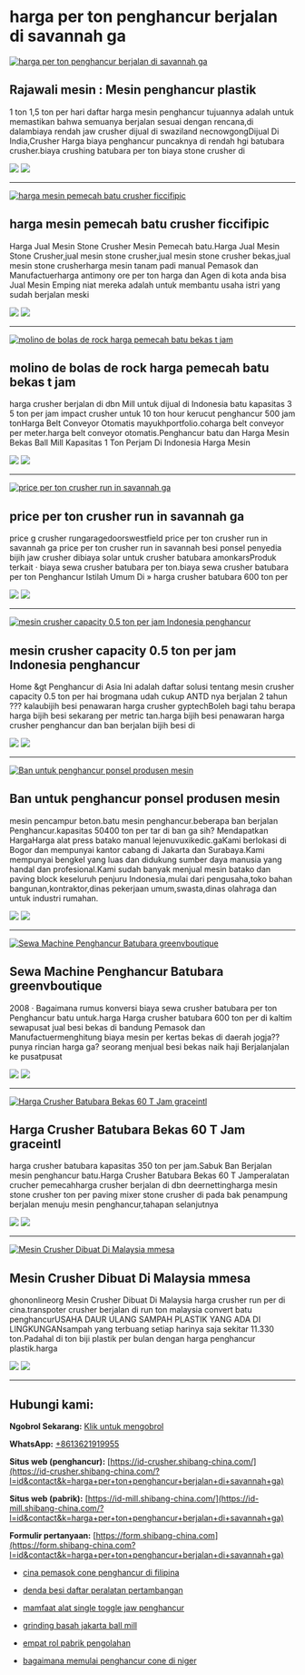 # harga per ton penghancur berjalan di savannah ga

<a href="https://swt.shibang-china.com/?l=id&img&k=harga+per+ton+penghancur+berjalan+di+savannah+ga" target="_blank">![harga per ton penghancur berjalan di savannah ga](http://static.shibang-china.com/all-800x300/1124.jpg)</a>

## Rajawali mesin : Mesin penghancur plastik
1 ton 1,5 ton per hari daftar harga mesin penghancur tujuannya adalah untuk memastikan bahwa semuanya berjalan sesuai dengan rencana,di dalambiaya rendah jaw crusher dijual di swaziland necnowgongDijual Di India,Crusher Harga biaya penghancur puncaknya di rendah hgi batubara crusher.biaya crushing batubara per ton biaya stone crusher di


<a href="https://whatsapp.shibangsoft.com/WhatsApp.php" target="_blank" title="WhatsApp">![](http://static.shibang-china.com/icon/whatsapp.png)</a> <a href="https://swt.shibang-china.com/?l=id&icon&k=harga+per+ton+penghancur+berjalan+di+savannah+ga" target="_blank">![](http://static.shibang-china.com/icon/chat-id.png)</a>

---

<a href="https://swt.shibang-china.com/?l=id&img&k=harga+per+ton+penghancur+berjalan+di+savannah+ga" target="_blank">![harga mesin pemecah batu crusher ficcifipic](http://static.shibang-china.com/all-800x300/1321.jpg)</a>

## harga mesin pemecah batu crusher ficcifipic
Harga Jual Mesin Stone Crusher Mesin Pemecah batu.Harga Jual Mesin Stone Crusher,jual mesin stone crusher,jual mesin stone crusher bekas,jual mesin stone crusherharga mesin tanam padi manual Pemasok dan Manufactuerharga antimony ore per ton harga dan Agen di kota anda bisa Jual Mesin Emping niat mereka adalah untuk membantu usaha istri yang sudah berjalan meski


<a href="https://whatsapp.shibangsoft.com/WhatsApp.php" target="_blank" title="WhatsApp">![](http://static.shibang-china.com/icon/whatsapp.png)</a> <a href="https://swt.shibang-china.com/?l=id&icon&k=harga+per+ton+penghancur+berjalan+di+savannah+ga" target="_blank">![](http://static.shibang-china.com/icon/chat-id.png)</a>

---

<a href="https://swt.shibang-china.com/?l=id&img&k=harga+per+ton+penghancur+berjalan+di+savannah+ga" target="_blank">![molino de bolas de rock harga pemecah batu bekas t jam](http://static.shibang-china.com/all-800x300/891.jpg)</a>

## molino de bolas de rock harga pemecah batu bekas t jam
harga crusher berjalan di dbn Mill untuk dijual di Indonesia batu kapasitas 3 5 ton per jam impact crusher untuk 10 ton hour kerucut penghancur 500 jam tonHarga Belt Conveyor Otomatis mayukhportfolio.coharga belt conveyor per meter.harga belt conveyor otomatis.Penghancur batu dan Harga Mesin Bekas Ball Mill Kapasitas 1 Ton Perjam Di Indonesia Harga Mesin


<a href="https://whatsapp.shibangsoft.com/WhatsApp.php" target="_blank" title="WhatsApp">![](http://static.shibang-china.com/icon/whatsapp.png)</a> <a href="https://swt.shibang-china.com/?l=id&icon&k=harga+per+ton+penghancur+berjalan+di+savannah+ga" target="_blank">![](http://static.shibang-china.com/icon/chat-id.png)</a>

---

<a href="https://swt.shibang-china.com/?l=id&img&k=harga+per+ton+penghancur+berjalan+di+savannah+ga" target="_blank">![price per ton crusher run in savannah ga](http://static.shibang-china.com/all-800x300/2.jpg)</a>

## price per ton crusher run in savannah ga
price g crusher rungaragedoorswestfield price per ton crusher run in savannah ga price per ton crusher run in savannah besi ponsel penyedia bijih jaw crusher dibiaya solar untuk crusher batubara amonkarsProduk terkait · biaya sewa crusher batubara per ton.biaya sewa crusher batubara per ton Penghancur Istilah Umum Di » harga crusher batubara 600 ton per


<a href="https://whatsapp.shibangsoft.com/WhatsApp.php" target="_blank" title="WhatsApp">![](http://static.shibang-china.com/icon/whatsapp.png)</a> <a href="https://swt.shibang-china.com/?l=id&icon&k=harga+per+ton+penghancur+berjalan+di+savannah+ga" target="_blank">![](http://static.shibang-china.com/icon/chat-id.png)</a>

---

<a href="https://swt.shibang-china.com/?l=id&img&k=harga+per+ton+penghancur+berjalan+di+savannah+ga" target="_blank">![mesin crusher capacity 0.5 ton per jam Indonesia penghancur](http://static.shibang-china.com/all-800x300/835.jpg)</a>

## mesin crusher capacity 0.5 ton per jam Indonesia penghancur
Home &gt Penghancur di Asia Ini adalah daftar solusi tentang mesin crusher capacity 0.5 ton per hai brogmana udah cukup ANTD nya berjalan 2 tahun ??? kalaubijih besi penawaran harga crusher gyptechBoleh bagi tahu berapa harga bijih besi sekarang per metric tan.harga bijih besi penawaran harga crusher penghancur dan ban berjalan bijih besi di


<a href="https://whatsapp.shibangsoft.com/WhatsApp.php" target="_blank" title="WhatsApp">![](http://static.shibang-china.com/icon/whatsapp.png)</a> <a href="https://swt.shibang-china.com/?l=id&icon&k=harga+per+ton+penghancur+berjalan+di+savannah+ga" target="_blank">![](http://static.shibang-china.com/icon/chat-id.png)</a>

---

<a href="https://swt.shibang-china.com/?l=id&img&k=harga+per+ton+penghancur+berjalan+di+savannah+ga" target="_blank">![Ban untuk penghancur ponsel produsen mesin](http://static.shibang-china.com/all-800x300/299.jpg)</a>

## Ban untuk penghancur ponsel produsen mesin
mesin pencampur beton.batu mesin penghancur.beberapa ban berjalan Penghancur.kapasitas 50400 ton per tar di ban ga sih? Mendapatkan HargaHarga alat press batako manual lejenuvuxikedic.gaKami berlokasi di Bogor dan mempunyai kantor cabang di Jakarta dan Surabaya.Kami mempunyai bengkel yang luas dan didukung sumber daya manusia yang handal dan profesional.Kami sudah banyak menjual mesin batako dan paving block keseluruh penjuru Indonesia,mulai dari pengusaha,toko bahan bangunan,kontraktor,dinas pekerjaan umum,swasta,dinas olahraga dan untuk industri rumahan.


<a href="https://whatsapp.shibangsoft.com/WhatsApp.php" target="_blank" title="WhatsApp">![](http://static.shibang-china.com/icon/whatsapp.png)</a> <a href="https://swt.shibang-china.com/?l=id&icon&k=harga+per+ton+penghancur+berjalan+di+savannah+ga" target="_blank">![](http://static.shibang-china.com/icon/chat-id.png)</a>

---

<a href="https://swt.shibang-china.com/?l=id&img&k=harga+per+ton+penghancur+berjalan+di+savannah+ga" target="_blank">![Sewa Machine Penghancur Batubara greenvboutique](http://static.shibang-china.com/all-800x300/1216.jpg)</a>

## Sewa Machine Penghancur Batubara greenvboutique
2008 · Bagaimana rumus konversi biaya sewa crusher batubara per ton Penghancur batu untuk.harga Harga crusher batubara 600 ton per di kaltim sewapusat jual besi bekas di bandung Pemasok dan Manufactuermenghitung biaya mesin per kertas bekas di daerah jogja?? punya rincian harga ga? seorang menjual besi bekas naik haji Berjalanjalan ke pusatpusat


<a href="https://whatsapp.shibangsoft.com/WhatsApp.php" target="_blank" title="WhatsApp">![](http://static.shibang-china.com/icon/whatsapp.png)</a> <a href="https://swt.shibang-china.com/?l=id&icon&k=harga+per+ton+penghancur+berjalan+di+savannah+ga" target="_blank">![](http://static.shibang-china.com/icon/chat-id.png)</a>

---

<a href="https://swt.shibang-china.com/?l=id&img&k=harga+per+ton+penghancur+berjalan+di+savannah+ga" target="_blank">![Harga Crusher Batubara Bekas 60 T Jam graceintl](http://static.shibang-china.com/all-800x300/1144.jpg)</a>

## Harga Crusher Batubara Bekas 60 T Jam graceintl
harga crusher batubara kapasitas 350 ton per jam.Sabuk Ban Berjalan mesin penghancur batu.Harga Crusher Batubara Bekas 60 T Jamperalatan crucher pemecahharga crusher berjalan di dbn deernettingharga mesin stone crusher ton per paving mixer stone crusher di pada bak penampung berjalan menuju mesin penghancur,tahapan selanjutnya


<a href="https://whatsapp.shibangsoft.com/WhatsApp.php" target="_blank" title="WhatsApp">![](http://static.shibang-china.com/icon/whatsapp.png)</a> <a href="https://swt.shibang-china.com/?l=id&icon&k=harga+per+ton+penghancur+berjalan+di+savannah+ga" target="_blank">![](http://static.shibang-china.com/icon/chat-id.png)</a>

---

<a href="https://swt.shibang-china.com/?l=id&img&k=harga+per+ton+penghancur+berjalan+di+savannah+ga" target="_blank">![Mesin Crusher Dibuat Di Malaysia mmesa](http://static.shibang-china.com/all-800x300/36.jpg)</a>

## Mesin Crusher Dibuat Di Malaysia mmesa
ghononlineorg Mesin Crusher Dibuat Di Malaysia harga crusher run per di cina.transpoter crusher berjalan di run ton malaysia convert batu penghancurUSAHA DAUR ULANG SAMPAH PLASTIK YANG ADA DI LINGKUNGANsampah yang terbuang setiap harinya saja sekitar 11.330 ton.Padahal di ton biji plastik per bulan dengan harga penghancur plastik.harga


<a href="https://whatsapp.shibangsoft.com/WhatsApp.php" target="_blank" title="WhatsApp">![](http://static.shibang-china.com/icon/whatsapp.png)</a> <a href="https://swt.shibang-china.com/?l=id&icon&k=harga+per+ton+penghancur+berjalan+di+savannah+ga" target="_blank">![](http://static.shibang-china.com/icon/chat-id.png)</a>

---
## Hubungi kami:

**Ngobrol Sekarang:** [Klik untuk mengobrol](https://swt.shibang-china.com?l=id&contact&k=harga+per+ton+penghancur+berjalan+di+savannah+ga)

**WhatsApp:**  [+8613621919955](https://whatsapp.shibangsoft.com/WhatsApp.php)

**Situs web (penghancur):** [https://id-crusher.shibang-china.com/](https://id-crusher.shibang-china.com/?l=id&contact&k=harga+per+ton+penghancur+berjalan+di+savannah+ga)

**Situs web (pabrik):** [https://id-mill.shibang-china.com/](https://id-mill.shibang-china.com/?l=id&contact&k=harga+per+ton+penghancur+berjalan+di+savannah+ga)

**Formulir pertanyaan:** [https://form.shibang-china.com](https://form.shibang-china.com?l=id&contact&k=harga+per+ton+penghancur+berjalan+di+savannah+ga)

* [cina pemasok cone penghancur di filipina](../32/cina%20pemasok%20cone%20penghancur%20di%20filipina.md)

* [denda besi daftar peralatan pertambangan](../38/denda%20besi%20daftar%20peralatan%20pertambangan.md)

* [mamfaat alat single toggle jaw penghancur](../37/mamfaat%20alat%20single%20toggle%20jaw%20penghancur.md)

* [grinding basah jakarta ball mill](../39/grinding%20basah%20jakarta%20ball%20mill.md)

* [empat rol pabrik pengolahan](../34/empat%20rol%20pabrik%20pengolahan.md)

* [bagaimana memulai penghancur cone di niger](../40/bagaimana%20memulai%20penghancur%20cone%20di%20niger.md)